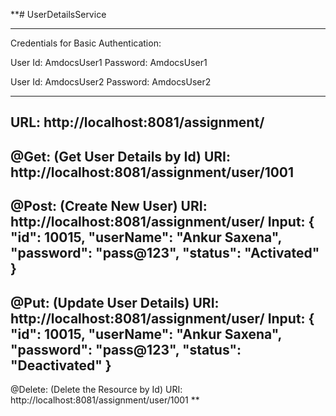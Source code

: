 **# UserDetailsService

---------------------------------------------------------
Credentials for Basic Authentication:

User Id: AmdocsUser1
Password: AmdocsUser1

User Id: AmdocsUser2
Password: AmdocsUser2

----------------------------------------------------------

URL: http://localhost:8081/assignment/
----------------------------------------------------------
@Get: (Get User Details by Id)
URI: http://localhost:8081/assignment/user/1001
----------------------------------------------------------
@Post: (Create New User)
URI: http://localhost:8081/assignment/user/
Input: 
{
    "id": 10015,
    "userName": "Ankur Saxena",
    "password": "pass@123",
    "status": "Activated"
}
----------------------------------------------------------
@Put: (Update User Details)
URI: http://localhost:8081/assignment/user/
Input: 
{
    "id": 10015,
    "userName": "Ankur Saxena",
    "password": "pass@123",
    "status": "Deactivated"
}
---------------------------------------------------------
@Delete: (Delete the Resource by Id)
URI: http://localhost:8081/assignment/user/1001
**
